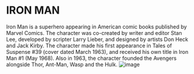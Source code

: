 # IRON MAN
Iron Man is a superhero appearing in American comic books published by Marvel Comics. The character was co-created by writer and editor Stan Lee, developed by scripter Larry Lieber, and designed by artists Don Heck and Jack Kirby. The character made his first appearance in Tales of Suspense #39 (cover dated March 1963), and received his own title in Iron Man #1 (May 1968). Also in 1963, the character founded the Avengers alongside Thor, Ant-Man, Wasp and the Hulk.
![image](https://user-images.githubusercontent.com/93843891/165320056-02c49bee-55f6-49aa-8816-b4aabafa5e86.png)


